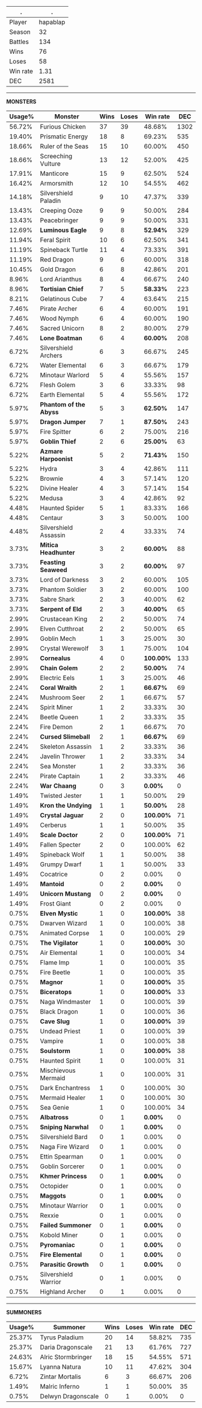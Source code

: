.|.
|-|-
Player|hapablap
Season|32
Battles|134
Wins|76
Loses|58
Win rate|1.31
DEC|2581

---
**MONSTERS**

Usage%|Monster|Wins|Loses|Win rate|DEC|
-|-|-|-|-|-|
56.72%|Furious Chicken|37|39|48.68%|1302|
19.40%|Prismatic Energy|18|8|69.23%|535|
18.66%|Ruler of the Seas|15|10|60.00%|450|
18.66%|Screeching Vulture|13|12|52.00%|425|
17.91%|Manticore|15|9|62.50%|524|
16.42%|Armorsmith|12|10|54.55%|462|
14.18%|Silvershield Paladin|9|10|47.37%|339|
13.43%|Creeping Ooze|9|9|50.00%|284|
13.43%|Peacebringer|9|9|50.00%|331|
12.69%|**Luminous Eagle**|9|8|**52.94%**|329|
11.94%|Feral Spirit|10|6|62.50%|341|
11.19%|Spineback Turtle|11|4|73.33%|391|
11.19%|Red Dragon|9|6|60.00%|318|
10.45%|Gold Dragon|6|8|42.86%|201|
8.96%|Lord Arianthus|8|4|66.67%|240|
8.96%|**Tortisian Chief**|7|5|**58.33%**|223|
8.21%|Gelatinous Cube|7|4|63.64%|215|
7.46%|Pirate Archer|6|4|60.00%|191|
7.46%|Wood Nymph|6|4|60.00%|190|
7.46%|Sacred Unicorn|8|2|80.00%|279|
7.46%|**Lone Boatman**|6|4|**60.00%**|208|
6.72%|Silvershield Archers|6|3|66.67%|245|
6.72%|Water Elemental|6|3|66.67%|179|
6.72%|Minotaur Warlord|5|4|55.56%|157|
6.72%|Flesh Golem|3|6|33.33%|98|
6.72%|Earth Elemental|5|4|55.56%|172|
5.97%|**Phantom of the Abyss**|5|3|**62.50%**|147|
5.97%|**Dragon Jumper**|7|1|**87.50%**|243|
5.97%|Fire Spitter|6|2|75.00%|216|
5.97%|**Goblin Thief**|2|6|**25.00%**|63|
5.22%|**Azmare Harpoonist**|5|2|**71.43%**|150|
5.22%|Hydra|3|4|42.86%|111|
5.22%|Brownie|4|3|57.14%|120|
5.22%|Divine Healer|4|3|57.14%|154|
5.22%|Medusa|3|4|42.86%|92|
4.48%|Haunted Spider|5|1|83.33%|166|
4.48%|Centaur|3|3|50.00%|100|
4.48%|Silvershield Assassin|2|4|33.33%|74|
3.73%|**Mitica Headhunter**|3|2|**60.00%**|88|
3.73%|**Feasting Seaweed**|3|2|**60.00%**|97|
3.73%|Lord of Darkness|3|2|60.00%|105|
3.73%|Phantom Soldier|3|2|60.00%|100|
3.73%|Sabre Shark|2|3|40.00%|62|
3.73%|**Serpent of Eld**|2|3|**40.00%**|65|
2.99%|Crustacean King|2|2|50.00%|74|
2.99%|Elven Cutthroat|2|2|50.00%|65|
2.99%|Goblin Mech|1|3|25.00%|30|
2.99%|Crystal Werewolf|3|1|75.00%|104|
2.99%|**Cornealus**|4|0|**100.00%**|133|
2.99%|**Chain Golem**|2|2|**50.00%**|74|
2.99%|Electric Eels|1|3|25.00%|46|
2.24%|**Coral Wraith**|2|1|**66.67%**|69|
2.24%|Mushroom Seer|2|1|66.67%|57|
2.24%|Spirit Miner|1|2|33.33%|30|
2.24%|Beetle Queen|1|2|33.33%|35|
2.24%|Fire Demon|2|1|66.67%|70|
2.24%|**Cursed Slimeball**|2|1|**66.67%**|69|
2.24%|Skeleton Assassin|1|2|33.33%|36|
2.24%|Javelin Thrower|1|2|33.33%|34|
2.24%|Sea Monster|1|2|33.33%|36|
2.24%|Pirate Captain|1|2|33.33%|46|
2.24%|**War Chaang**|0|3|**0.00%**|0|
1.49%|Twisted Jester|1|1|50.00%|29|
1.49%|**Kron the Undying**|1|1|**50.00%**|28|
1.49%|**Crystal Jaguar**|2|0|**100.00%**|71|
1.49%|Cerberus|1|1|50.00%|35|
1.49%|**Scale Doctor**|2|0|**100.00%**|71|
1.49%|Fallen Specter|2|0|100.00%|62|
1.49%|Spineback Wolf|1|1|50.00%|38|
1.49%|Grumpy Dwarf|1|1|50.00%|33|
1.49%|Cocatrice|0|2|0.00%|0|
1.49%|**Mantoid**|0|2|**0.00%**|0|
1.49%|**Unicorn Mustang**|0|2|**0.00%**|0|
1.49%|Frost Giant|0|2|0.00%|0|
0.75%|**Elven Mystic**|1|0|**100.00%**|38|
0.75%|Dwarven Wizard|1|0|100.00%|38|
0.75%|Animated Corpse|1|0|100.00%|29|
0.75%|**The Vigilator**|1|0|**100.00%**|30|
0.75%|Air Elemental|1|0|100.00%|34|
0.75%|Flame Imp|1|0|100.00%|35|
0.75%|Fire Beetle|1|0|100.00%|35|
0.75%|**Magnor**|1|0|**100.00%**|35|
0.75%|**Biceratops**|1|0|**100.00%**|33|
0.75%|Naga Windmaster|1|0|100.00%|39|
0.75%|Black Dragon|1|0|100.00%|36|
0.75%|**Cave Slug**|1|0|**100.00%**|39|
0.75%|Undead Priest|1|0|100.00%|39|
0.75%|Vampire|1|0|100.00%|38|
0.75%|**Soulstorm**|1|0|**100.00%**|38|
0.75%|Haunted Spirit|1|0|100.00%|31|
0.75%|Mischievous Mermaid|1|0|100.00%|31|
0.75%|Dark Enchantress|1|0|100.00%|30|
0.75%|Mermaid Healer|1|0|100.00%|30|
0.75%|Sea Genie|1|0|100.00%|34|
0.75%|**Albatross**|0|1|**0.00%**|0|
0.75%|**Sniping Narwhal**|0|1|**0.00%**|0|
0.75%|Silvershield Bard|0|1|0.00%|0|
0.75%|Naga Fire Wizard|0|1|0.00%|0|
0.75%|Ettin Spearman|0|1|0.00%|0|
0.75%|Goblin Sorcerer|0|1|0.00%|0|
0.75%|**Khmer Princess**|0|1|**0.00%**|0|
0.75%|Octopider|0|1|0.00%|0|
0.75%|**Maggots**|0|1|**0.00%**|0|
0.75%|Minotaur Warrior|0|1|0.00%|0|
0.75%|Rexxie|0|1|0.00%|0|
0.75%|**Failed Summoner**|0|1|**0.00%**|0|
0.75%|Kobold Miner|0|1|0.00%|0|
0.75%|**Pyromaniac**|0|1|**0.00%**|0|
0.75%|**Fire Elemental**|0|1|**0.00%**|0|
0.75%|**Parasitic Growth**|0|1|**0.00%**|0|
0.75%|Silvershield Warrior|0|1|0.00%|0|
0.75%|Highland Archer|0|1|0.00%|0|

---
**SUMMONERS**

Usage%|Summoner|Wins|Loses|Win rate|DEC|
-|-|-|-|-|-|
25.37%|Tyrus Paladium|20|14|58.82%|735|
25.37%|Daria Dragonscale|21|13|61.76%|727|
24.63%|Alric Stormbringer|18|15|54.55%|571|
15.67%|Lyanna Natura|10|11|47.62%|304|
6.72%|Zintar Mortalis|6|3|66.67%|206|
1.49%|Malric Inferno|1|1|50.00%|35|
0.75%|Delwyn Dragonscale|0|1|0.00%|0|
